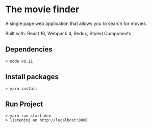 # The movie finder

 A single page web application that allows you to search for movies.

 Built with: React 16, Webpack 4, Redux, Styled Components

## Dependencies
    > node v8.11

## Install packages
    > yarn install

## Run Project
    > yarn run start:dev
    > listening on http://localhost:8000